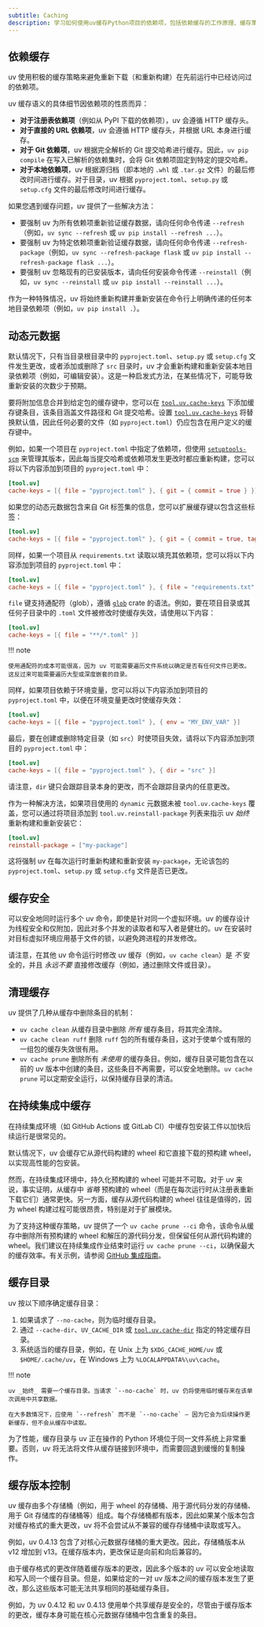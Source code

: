 ```yaml
---
subtitle: Caching
description: 学习如何使用uv缓存Python项目的依赖项，包括依赖缓存的工作原理、缓存策略和配置选项。完整指南帮助您优化构建时间和减少网络流量。
---
```


## 依赖缓存

uv 使用积极的缓存策略来避免重新下载（和重新构建）在先前运行中已经访问过的依赖项。

uv 缓存语义的具体细节因依赖项的性质而异：

- **对于注册表依赖项**（例如从 PyPI 下载的依赖项），uv 会遵循 HTTP 缓存头。
- **对于直接的 URL 依赖项**，uv 会遵循 HTTP 缓存头，并根据 URL 本身进行缓存。
- **对于 Git 依赖项**，uv 根据完全解析的 Git 提交哈希进行缓存。因此，`uv pip compile` 在写入已解析的依赖集时，会将 Git 依赖项固定到特定的提交哈希。
- **对于本地依赖项**，uv 根据源归档（即本地的 `.whl` 或 `.tar.gz` 文件）的最后修改时间进行缓存。对于目录，uv 根据 `pyproject.toml`、`setup.py` 或 `setup.cfg` 文件的最后修改时间进行缓存。

如果您遇到缓存问题，uv 提供了一些解决方法：

- 要强制 uv 为所有依赖项重新验证缓存数据，请向任何命令传递 `--refresh`（例如，`uv sync --refresh` 或 `uv pip install --refresh ...`）。
- 要强制 uv 为特定依赖项重新验证缓存数据，请向任何命令传递 `--refresh-package`（例如，`uv sync --refresh-package flask` 或 `uv pip install --refresh-package flask ...`）。
- 要强制 uv 忽略现有的已安装版本，请向任何安装命令传递 `--reinstall`（例如，`uv sync --reinstall` 或 `uv pip install --reinstall ...`）。

作为一种特殊情况，uv 将始终重新构建并重新安装在命令行上明确传递的任何本地目录依赖项（例如，`uv pip install .`）。

## 动态元数据

默认情况下，只有当目录根目录中的 `pyproject.toml`、`setup.py` 或 `setup.cfg` 文件发生更改，或者添加或删除了 `src` 目录时，uv 才会重新构建和重新安装本地目录依赖项（例如，可编辑安装）。这是一种启发式方法，在某些情况下，可能导致重新安装的次数少于预期。

要将附加信息合并到给定包的缓存键中，您可以在 [`tool.uv.cache-keys`](../reference/settings/configuration.md#cache-keys) 下添加缓存键条目，该条目涵盖文件路径和 Git 提交哈希。设置 [`tool.uv.cache-keys`](../reference/settings/configuration.md#cache-keys) 将替换默认值，因此任何必要的文件（如 `pyproject.toml`）仍应包含在用户定义的缓存键中。

例如，如果一个项目在 `pyproject.toml` 中指定了依赖项，但使用 [`setuptools-scm`](https://pypi.org/project/setuptools-scm/) 来管理其版本，因此每当提交哈希或依赖项发生更改时都应重新构建，您可以将以下内容添加到项目的 `pyproject.toml` 中：

```toml title="pyproject.toml"
[tool.uv]
cache-keys = [{ file = "pyproject.toml" }, { git = { commit = true } }]
```

如果您的动态元数据包含来自 Git 标签集的信息，您可以扩展缓存键以包含这些标签：

```toml title="pyproject.toml"
[tool.uv]
cache-keys = [{ file = "pyproject.toml" }, { git = { commit = true, tags = true } }]
```

同样，如果一个项目从 `requirements.txt` 读取以填充其依赖项，您可以将以下内容添加到项目的 `pyproject.toml` 中：

```toml title="pyproject.toml"
[tool.uv]
cache-keys = [{ file = "pyproject.toml" }, { file = "requirements.txt" }]
```

`file` 键支持通配符（glob），遵循 [`glob`](https://docs.rs/glob/0.3.1/glob/struct.Pattern.html) crate 的语法。例如，要在项目目录或其任何子目录中的 `.toml` 文件被修改时使缓存失效，请使用以下内容：

```toml title="pyproject.toml"
[tool.uv]
cache-keys = [{ file = "**/*.toml" }]
```

!!! note

    使用通配符的成本可能很高，因为 uv 可能需要遍历文件系统以确定是否有任何文件已更改。
    这反过来可能需要遍历大型或深度嵌套的目录。

同样，如果项目依赖于环境变量，您可以将以下内容添加到项目的 `pyproject.toml` 中，以便在环境变量更改时使缓存失效：

```toml title="pyproject.toml"
[tool.uv]
cache-keys = [{ file = "pyproject.toml" }, { env = "MY_ENV_VAR" }]
```

最后，要在创建或删除特定目录（如 `src`）时使项目失效，请将以下内容添加到项目的 `pyproject.toml` 中：

```toml title="pyproject.toml"
[tool.uv]
cache-keys = [{ file = "pyproject.toml" }, { dir = "src" }]
```

请注意，`dir` 键只会跟踪目录本身的更改，而不会跟踪目录内的任意更改。

作为一种解决方法，如果项目使用的 `dynamic` 元数据未被 `tool.uv.cache-keys` 覆盖，您可以通过将项目添加到 `tool.uv.reinstall-package` 列表来指示 uv _始终_ 重新构建和重新安装它：

```toml title="pyproject.toml"
[tool.uv]
reinstall-package = ["my-package"]
```

这将强制 uv 在每次运行时重新构建和重新安装 `my-package`，无论该包的 `pyproject.toml`、`setup.py` 或 `setup.cfg` 文件是否已更改。

## 缓存安全

可以安全地同时运行多个 uv 命令，即使是针对同一个虚拟环境。uv 的缓存设计为线程安全和仅附加，因此对多个并发的读取者和写入者是健壮的。uv 在安装时对目标虚拟环境应用基于文件的锁，以避免跨进程的并发修改。

请注意，在其他 uv 命令运行时修改 uv 缓存（例如，`uv cache clean`）是 _不_ 安全的，并且 _永远不要_ 直接修改缓存（例如，通过删除文件或目录）。

## 清理缓存

uv 提供了几种从缓存中删除条目的机制：

- `uv cache clean` 从缓存目录中删除 _所有_ 缓存条目，将其完全清除。
- `uv cache clean ruff` 删除 `ruff` 包的所有缓存条目，这对于使单个或有限的一组包的缓存失效很有用。
- `uv cache prune` 删除所有 _未使用_ 的缓存条目。例如，缓存目录可能包含在以前的 uv 版本中创建的条目，这些条目不再需要，可以安全地删除。`uv cache prune` 可以定期安全运行，以保持缓存目录的清洁。

## 在持续集成中缓存

在持续集成环境（如 GitHub Actions 或 GitLab CI）中缓存包安装工件以加快后续运行是很常见的。

默认情况下，uv 会缓存它从源代码构建的 wheel 和它直接下载的预构建 wheel，以实现高性能的包安装。

然而，在持续集成环境中，持久化预构建的 wheel 可能并不可取。对于 uv 来说，事实证明，从缓存中 _省略_ 预构建的 wheel（而是在每次运行时从注册表重新下载它们）通常更快。另一方面，缓存从源代码构建的 wheel 往往是值得的，因为 wheel 构建过程可能很昂贵，特别是对于扩展模块。

为了支持这种缓存策略，uv 提供了一个 `uv cache prune --ci` 命令，该命令从缓存中删除所有预构建的 wheel 和解压的源代码分发，但保留任何从源代码构建的 wheel。我们建议在持续集成作业结束时运行 `uv cache prune --ci`，以确保最大的缓存效率。有关示例，请参阅 [GitHub 集成指南](../guides/integration/github.md#_3)。

## 缓存目录

uv 按以下顺序确定缓存目录：

1.  如果请求了 `--no-cache`，则为临时缓存目录。
2.  通过 `--cache-dir`、`UV_CACHE_DIR` 或 [`tool.uv.cache-dir`](../reference/settings/configuration.md#cache-dir) 指定的特定缓存目录。
3.  系统适当的缓存目录，例如，在 Unix 上为 `$XDG_CACHE_HOME/uv` 或 `$HOME/.cache/uv`，在 Windows 上为 `%LOCALAPPDATA%\uv\cache`。

!!! note

    uv _始终_ 需要一个缓存目录。当请求 `--no-cache` 时，uv 仍将使用临时缓存来在该单次调用中共享数据。

    在大多数情况下，应使用 `--refresh` 而不是 `--no-cache` — 因为它会为后续操作更新缓存，但不会从缓存中读取。

为了性能，缓存目录与 uv 正在操作的 Python 环境位于同一文件系统上非常重要。否则，uv 将无法将文件从缓存链接到环境中，而需要回退到缓慢的复制操作。

## 缓存版本控制

uv 缓存由多个存储桶（例如，用于 wheel 的存储桶、用于源代码分发的存储桶、用于 Git 存储库的存储桶等）组成。每个存储桶都有版本，因此如果某个版本包含对缓存格式的重大更改，uv 将不会尝试从不兼容的缓存存储桶中读取或写入。

例如，uv 0.4.13 包含了对核心元数据存储桶的重大更改。因此，存储桶版本从 v12 增加到 v13。在缓存版本内，更改保证是向前和向后兼容的。

由于缓存格式的更改伴随着缓存版本的更改，因此多个版本的 uv 可以安全地读取和写入同一个缓存目录。但是，如果给定的一对 uv 版本之间的缓存版本发生了更改，那么这些版本可能无法共享相同的基础缓存条目。

例如，为 uv 0.4.12 和 uv 0.4.13 使用单个共享缓存是安全的，尽管由于缓存版本的更改，缓存本身可能在核心元数据存储桶中包含重复的条目。
